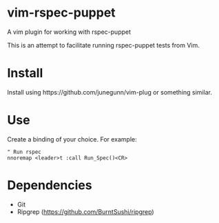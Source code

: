 # vim-rspec-puppet
A vim plugin for working with rspec-puppet

This is an attempt to facilitate running rspec-puppet tests from Vim.

# Install
<to be documented>
Install using https://github.com/junegunn/vim-plug or something similar.

# Use
Create a binding of your choice. For example:

```
" Run rspec
nnoremap <leader>t :call Run_Spec()<CR>
```

# Dependencies

* Git
* Ripgrep (https://github.com/BurntSushi/ripgrep)
